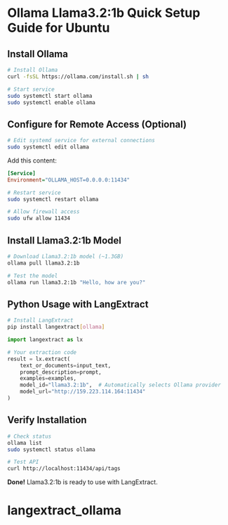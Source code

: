 # Ollama Llama3.2:1b Quick Setup Guide for Ubuntu

## Install Ollama

```bash
# Install Ollama
curl -fsSL https://ollama.com/install.sh | sh

# Start service
sudo systemctl start ollama
sudo systemctl enable ollama
```

## Configure for Remote Access (Optional)

```bash
# Edit systemd service for external connections
sudo systemctl edit ollama
```

Add this content:
```ini
[Service]
Environment="OLLAMA_HOST=0.0.0.0:11434"
```

```bash
# Restart service
sudo systemctl restart ollama

# Allow firewall access
sudo ufw allow 11434
```

## Install Llama3.2:1b Model

```bash
# Download Llama3.2:1b model (~1.3GB)
ollama pull llama3.2:1b

# Test the model
ollama run llama3.2:1b "Hello, how are you?"
```

## Python Usage with LangExtract

```bash
# Install LangExtract
pip install langextract[ollama]
```

```python
import langextract as lx

# Your extraction code
result = lx.extract(
    text_or_documents=input_text,
    prompt_description=prompt,
    examples=examples,
    model_id="llama3.2:1b",  # Automatically selects Ollama provider
    model_url="http://159.223.114.164:11434"
)
```

## Verify Installation

```bash
# Check status
ollama list
sudo systemctl status ollama

# Test API
curl http://localhost:11434/api/tags
```

**Done!** Llama3.2:1b is ready to use with LangExtract.
# langextract_ollama
